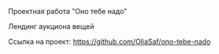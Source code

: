 Проектная работа "Оно тебе надо"

Лендинг аукциона вещей

Ссылка на проект: https://github.com/OliaSaf/ono-tebe-nado
